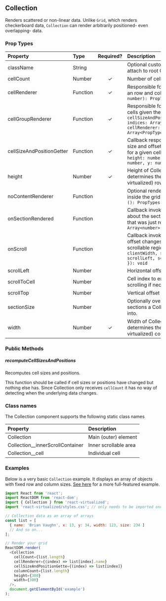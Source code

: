 Collection
---------------

Renders scattered or non-linear data.
Unlike `Grid`, which renders checkerboard data, `Collection` can render arbitrarily positioned- even overlapping- data.

### Prop Types
| Property | Type | Required? | Description |
|:---|:---|:---:|:---|
| className | String |  | Optional custom CSS class name to attach to root Collection element. |
| cellCount | Number | ✓ | Number of cells in collection. |
| cellRenderer | Function | ✓ | Responsible for rendering a cell given an row and column index: `(index: number): PropTypes.node` |
| cellGroupRenderer | Function | ✓ | Responsible for rendering a group of cells given their indices.: `({ cellSizeAndPositionGetter:Function, indices: Array<number>, cellRenderer: Function }): Array<PropTypes.node>` |
| cellSizeAndPositionGetter | Function | ✓ | Callback responsible for returning size and offset/position information for a given cell (index): `(index): { height: number, width: number, x: number, y: number }` |
| height | Number | ✓ | Height of Collection; this property determines the number of visible (vs virtualized) rows. |
| noContentRenderer | Function |  | Optional renderer to be rendered inside the grid when `cellCount` is 0: `(): PropTypes.node` |
| onSectionRendered | Function |  | Callback invoked with information about the section of the Collection that was just rendered: `({ indices: Array<number> }): void` |
| onScroll | Function |  | Callback invoked whenever the scroll offset changes within the inner scrollable region: `({ clientHeight, clientWidth, scrollHeight, scrollLeft, scrollTop, scrollWidth }): void` |
| scrollLeft | Number |  | Horizontal offset |
| scrollToCell | Number |  | Cell index to ensure visible (by scrolling if necessary) |
| scrollTop | Number |  | Vertical offset |
| sectionSize | Number |  | Optionally override the size of the sections a Collection's cells are split into. |
| width | Number | ✓ | Width of Collection; this property determines the number of visible (vs virtualized) columns. |

### Public Methods

##### recomputeCellSizesAndPositions

Recomputes cell sizes and positions.

This function should be called if cell sizes or positions have changed but nothing else has.
Since Collection only receives `cellCount` it has no way of detecting when the underlying data changes.

### Class names

The Collection component supports the following static class names

| Property | Description |
|:---|:---|
| Collection | Main (outer) element |
| Collection__innerScrollContainer | Inner scrollable area |
| Collection__cell | Individual cell |

### Examples

Below is a very basic `Collection` example. It displays an array of objects with fixed row and column sizes.
[See here](../source/Collection/Collection.example.js) for a more full-featured example.

```javascript
import React from 'react';
import ReactDOM from 'react-dom';
import { Collection } from 'react-virtualized';
import 'react-virtualized/styles.css'; // only needs to be imported once

// Collection data as an array of arrays
const list = [
  { name: 'Brian Vaughn', x: 13, y: 34, width: 123, size: 234 ]
  // And so on...
];

// Render your grid
ReactDOM.render(
  <Collection
    cellCount={list.length}
    cellRenderer={(index) => list[index].name}
    cellSizeAndPositionGette={(index) => list[index]}
    columnCount={list.length}
    height={300}
    width={300}
  />,
  document.getElementById('example')
);
```
